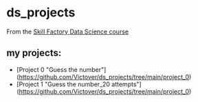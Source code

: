 # ds_projects
From the [Skill Factory Data Science course](https://skillfactory.ru/data-scientist)
## my projects:
* [Project 0 "Guess the number"] (https://github.com/Victover/ds_projects/tree/main/project_0)
* [Project 1 "Guess the number_20 attempts"] (https://github.com/Victover/ds_projects/tree/main/project_0)